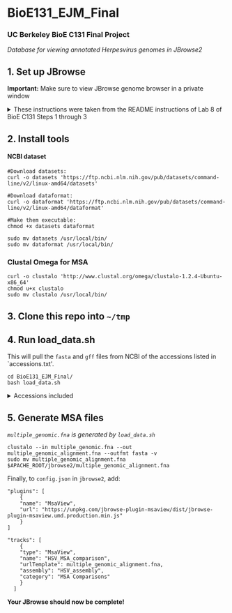 # BioE131_EJM_Final
### UC Berkeley BioE C131 Final Project
_Database for viewing annotated Herpesvirus genomes in JBrowse2_

## 1. Set up JBrowse
**Important:** Make sure to view JBrowse genome browser in a private window
<details>
    <summary> These instructions were taken from the README instructions of Lab 8 of BioE C131 Steps 1 through 3 </summary>

In terms of simplicity, the order is probably macOS (local unix) simpler than AWS (cloud instance unix) simpler than Windows (non-unix requiring a virtual machine), but in terms of just smoothness of installs (after setting up your instance) AWS should be the simplest, because you'll be running our steps on the exact same type of system where they were tested.

### 1.1. Mac OS setup

Open a terminal and run the line below to install homebrew, a macOS package manager. This will make it easy for you to install necessary packages like apache2 and samtools. You can skip this step if you already have brew installed.

```
'/bin/bash -c "$(curl -fsSL https://raw.githubusercontent.com/Homebrew/install/HEAD/install.sh)"'
```
If this doesn't work, visit https://docs.brew.sh/Installation for further installation options, including a .pkg installer that should be convenient and easy to use.

### 1.2. Windows setup

Enable and set up Windows Subsystem for Linux, using the default Ubuntu distribution. You can skip these steps if you already have WSL set up with a Debian or Ubuntu distribution.

For newer versions of Windows, this command should handle it for you. Further details can be found at https://learn.microsoft.com/en-us/windows/wsl/install. You should restart your computer after the install is done.
```
# this command installs the default linux distribution for your Windows OS, which should be an acceptable Ubuntu version
wsl --install
```
You can check that `wsl` was installed properly by running `wsl -l -v`. If you are running an older Windows 10 version, you may instead need to follow the instructions here: https://learn.microsoft.com/en-us/windows/wsl/install-manual. (In this case, you have to select your Ubuntu version. We recommend Ubuntu 22.04.)

Next, set up your Linux username and password. You can launch WSL the first time from the start menu by searching Ubuntu or you can use windows key+r, type wsl and press enter. Once launched, follow the prompts (see https://learn.microsoft.com/en-us/windows/wsl/setup/environment#set-up-your-linux-username-and-password). Make sure to record the password you choose, although when you launch WSL in future it should automatically sign you in.

For all subsequent steps, run from within the WSL virtual machine. You should be able to start wsl after initial setup by typing wsl in the command line shell or by using the start menu. This way, you should be able to seamlessly run Unix applications and use the Linux instructions in subsequent steps. You will need to install homebrew in step 1.4. in order to get samtools and htslib (which includes tabix) in step 2.3.

### 1.3. AWS Setup

Follow the separate AWS setup guide, then return here to set up linuxbrew below.

### 1.4. Linuxbrew for WSL or AWS

Make sure you are using a Debian or Ubuntu distribution. Then go ahead and install linuxbrew, using the instructions below:

* Switch to root with: `sudo su -`

* Then run: `passwd ubuntu` 

* It is going to prompt: `Enter new UNIX password:`

Set your password to something you can remember for later, or write down. A common password choice is simply `ubuntu` - not very secure at all, but AWS accounts themselves can be made fairly secure.

Exit root by typing `exit`. Note: it is important to exit root, because you do not want to accidentally run future commands with administrator privileges when that might be undesirable. The subsequent command in this case will fail if run from root.

Install brew using the bash script from https://brew.sh/. You will be prompted to set the password you made earlier.
```
/bin/bash -c "$(curl -fsSL https://raw.githubusercontent.com/Homebrew/install/HEAD/install.sh)"
```
After this is complete, add brew to your execution path:
```
echo >> /home/ubuntu/.bashrc
echo 'eval "$(/home/linuxbrew/.linuxbrew/bin/brew shellenv)"' >> /home/ubuntu/.bashrc
eval "$(/home/linuxbrew/.linuxbrew/bin/brew shellenv)"
```
## 2. Install necessary tools

### 2.1. Node.js

Node.js is a cross-platform JavaScript runtime environment that will make is easy to run JBrowse2 command-line tools.

First, check whether Node.js is already installed by running the following. If node v20 is already installed, you can skip to the next step.
```
node -v
```
If Node.js is not installed, install it.

#### macOS

On macOS, you can use brew. You may need to restart the terminal (close and open a new one) to get node -v to run.
```
# NOTE:
# Homebrew is not a Node.js package manager.
# Please ensure it is already installed on your system.
# Follow official instructions at https://brew.sh/
# Homebrew only supports installing major Node.js versions and might not support the latest Node.js version from the 20 release line.
# download and install Node.js
brew install node@20
# verifies the right Node.js version is in the environment
node -v # should print `v20.18.0`
# verifies the right npm version is in the environment
npm -v # should print `10.8.2`
``` 
#### Linux

For Linux, you can use the code below. See https://nodejs.org/en/download/package-manager for more detail.

On AWS and some other Linux setups, you may need to run `sudo apt install unzip` first.

Note: sudo, also known as "super user do", runs commands with root/admin privileges. This can cause harm to your machine if you run the wrong command! It is also, however, a critical tool when doing things like installs - if you try something and are denied due to permissions, sudo is often the solution.
```
# installs fnm (Fast Node Manager)
curl -fsSL https://fnm.vercel.app/install | bash
# activate fnm
source ~/.bashrc
# download and install Node.js
fnm use --install-if-missing 20
# verifies the right Node.js version is in the environment
node -v # should print `v20.18.0`
# verifies the right npm version is in the environment
npm -v # should print `10.8.2`
``` 
### 2.2. @jbrowse/cli

Run the following commands in your shell. This uses the Node.js package manager to download the latest stable version of the jbrowse command line tool, then prints out its version. This should work for both macOS and Linux.
```
sudo npm install -g @jbrowse/cli
jbrowse --version
```
You can also try installing using just npm install -g @jbrowse/cli if the sudo version doesn't run.

### 2.3. System dependencies

Install wget (if not already installed), apache2, samtools, and tabix.

wget is a tool for retrieving files over widely-used Internet protocols like HTTP and FTP.

apache2 allows you to run a web server on your machine.

samtools and tabix, as we have learned earlier in the course, are tools for processing and indexing genome and genome annotation files.

#### macOS
```
# note that apache2 gets installed as httpd for macOS, which is the service you will launch later
brew install wget httpd samtools htslib
```

#### Linux
```
sudo apt install wget apache2
brew install samtools htslib
```
## 3. Apache server setup

### 3.1. Start the apache2 server

Starting up the web server will provide a localhost page to show that apache2 is installed and working correctly. When discussing computer networking, localhost is a hostname that refers to the current computer used to access the network. Note that in WSL2, the linux subsystem may have a different IP address from your Windows OS, and so you will want to use that IP address to be able to find it and load the web page. AWS, on the other hand, will have a public IP address that you need to identify in the aws_instructions.

#### macOS

```
sudo brew services start httpd
```
#### Linux
```
sudo service apache2 start
```
### 3.2. Getting the host

If you are running locally on your mac, the hostname is just localhost. However, for WSL and AWS, you will need to do a bit of work to find the right ip address. For local hosting, the url will be `http://localhost:8080/` or `http://XX.XXX.XXX.XX:8080/`, where Xs are replaced with the appropriate IP address from the WSL steps below.

#### WSL
```
# from within WSL, run the linux server launch command to launch the service, then print out you WSL IP address so you can access the server from your Windows browser
# if the ip command isn't recognized, install iproute and then try again
# sudo apt install iproute2
ip addr show eth0 | grep "inet\b" | awk '{print $2}' | cut -d/ -f1
```
This should give you an ip address you can use to access the web server.

#### AWS

In your instance summary page, there should be an "auto-assigned IP address." Your web server can be accessed at `http://ipaddress`. You don't need to provide a port.

### 3.3. Access the web server

Open a browser and type the appropriate url into the address bar. You should then get to a page that says "It works!" (for AWS there may be some additional info). If you have trouble accessing the server, you can try checking your firewall settings and disabling any VPNs or proxies to make sure traffic to localhost is allowed.

### 3.4. Verify apache2 server folder

Apache2 web servers serve files from within a root directory. This is configurable in the httpd.conf configuration file, but you shouldn't have to change it (in fact, changing the conf file is not recommended unless you know what you are doing).

For a normal linux installation, the folder should be `/var/www` or `/var/www/html`, whereas when you install on macOS using brew it will likely be in `/opt/homebrew/var/www` (for M1) or `/usr/local/var/www`(for Intel). You can run brew --prefix to get the brew install location, and then from there it is in the `var/www` folder.

Verify that one of these folders exists (it should currently be empty, except possibly for an index file, but we will now populate it with JBrowse 2). If you have e.g. a www folder with no www/html folder, and your web server is showing the "It works!" message, you can assume that the www one is the root directory.

Take note of what the folder is, and use the command below to store it as a command-line variable. We can reference this variable in the rest of our code, to save on typing. You will need to re-run the `export` if you restart your terminal session!
```
# be sure to replace the path with your actual true path!
export APACHE_ROOT='/path/to/rootdir'
```
If you are really struggling to find the APACHE_ROOT folder, you could try searching for it.
```
sudo find / -name "www" 2>/dev/null
```
### 3.5. Download JBrowse 2

First create a temporary working directory as a staging area. You can use any folder you want, but moving forward we are assuming you created ~/tmp in your home folder.
```
mkdir ∼/tmp
cd ∼/tmp
```
Next, download and copy over JBrowse 2 into the apache2 root dir, setting the owner to the current user with `chown` and printing out the version number. This version doesn't have to match the command-line jbrowse version, but it should be a version that makes sense.
```
jbrowse create output_folder
sudo mv output_folder $APACHE_ROOT/jbrowse2
sudo chown -R $(whoami) $APACHE_ROOT/jbrowse2
```
### 3.6. Test your jbrowse install

In your browser, now type in `http://yourhost/jbrowse2/`, where yourhost is either localhost or the IP address from earlier. Now you should see the words "It worked!" with a green box underneath saying "JBrowse 2 is installed." with some additional details.
</details>

## 2. Install tools
#### NCBI dataset 
```
#Download datasets:
curl -o datasets 'https://ftp.ncbi.nlm.nih.gov/pub/datasets/command-line/v2/linux-amd64/datasets'

#Download dataformat:
curl -o dataformat 'https://ftp.ncbi.nlm.nih.gov/pub/datasets/command-line/v2/linux-amd64/dataformat'

#Make them executable: 
chmod +x datasets dataformat

sudo mv datasets /usr/local/bin/
sudo mv dataformat /usr/local/bin/
```
### Clustal Omega for MSA
```
curl -o clustalo 'http://www.clustal.org/omega/clustalo-1.2.4-Ubuntu-x86_64'
chmod u+x clustalo
sudo mv clustalo /usr/local/bin/
```
## 3. Clone this repo into `~/tmp`

## 4. Run load_data.sh
This will pull the `fasta` and `gff` files from NCBI of the accessions listed in `accessions.txt'.
```
cd BioE131_EJM_Final/
bash load_data.sh
```
<details>
    <summary> Accessions included </summary>

|Family     | Strain      |Link       |Accession Number|
|------------|------------|-----------|------------|
| Simplexvirus | Herpes simplex virus type 1 (HSV-1)| https://www.ncbi.nlm.nih.gov/datasets/genome/GCF_000859985.2/| GCF_000859985.2 | 
| Simplexvirus | Herpes simplex virus type 1 (HSV-2)| https://www.ncbi.nlm.nih.gov/datasets/genome/GCA_027936265.1/ | GCA_027936265.1| 
| Varicellovirus| Varicella-zoster virus (VZV)| https://www.ncbi.nlm.nih.gov/datasets/genome/GCF_000858285.1/| GCF_000858285.1 | 
| Varicellovirus | Simian varicella virus (SVV) | https://www.ncbi.nlm.nih.gov/datasets/genome/GCF_000848845.1/ | GCF_000848845.1| 
| Mardivirus | Turkey herpesvirus (HVT) | https://www.ncbi.nlm.nih.gov/datasets/genome/GCF_000839725.1/| GCF_000839725.1 | 
| Iltovirus | Psittacid herpesvirus 1 (PsHV-1) | https://www.ncbi.nlm.nih.gov/datasets/genome/GCF_000840765.1/ | GCF_000840765.1 | 
| Cytomegalovirus | Human cytomegalovirus (HCMV) | https://www.ncbi.nlm.nih.gov/datasets/genome/GCF_000845245.1/ |  GCF_000845245.1 | 
| Muromegalovirus | Murine cytomegalovirus (MCMV) | https://www.ncbi.nlm.nih.gov/datasets/genome/GCF_008792765.1/ | GCF_008792765.1 | 
| Roseolovirus | Human herpesvirus 7 (HHV-7) | https://www.ncbi.nlm.nih.gov/datasets/genome/GCF_000848125.1/ | GCF_000848125.1 | 
| Lymphocryptovirus | Epstein-Barr virus (EBV) | https://www.ncbi.nlm.nih.gov/datasets/genome/GCF_002402265.1/ | GCF_002402265.1 | 
| Rhadinovirus | Human herpesvirus 8 (HHV-8) | https://www.ncbi.nlm.nih.gov/datasets/genome/GCF_000838265.1/ | GCF_000838265.1 | 
| Ictalurivirus | Channel catfish virus (CCV) | https://www.ncbi.nlm.nih.gov/datasets/genome/GCF_000839325.1/ | GCF_000839325.1 | 
| Undefined genus | Ostreid herpesvirus 1 (OHV) | https://www.ncbi.nlm.nih.gov/datasets/genome/GCF_000846065.1/ | GCF_000846065.1 | 
</details>

## 5. Generate MSA files
_`multiple_genomic.fna` is generated by `load_data.sh`_
```
clustalo --in multiple_genomic.fna --out multiple_genomic_alignment.fna --outfmt fasta -v
sudo mv multiple_genomic_alignment.fna $APACHE_ROOT/jbrowse2/multiple_genomic_alignment.fna
```
Finally, to `config.json` in `jbrowse2`, add:
```
"plugins": [
	{
  	"name": "MsaView",
  	"url": "https://unpkg.com/jbrowse-plugin-msaview/dist/jbrowse-plugin-msaview.umd.production.min.js"
	}
]
``` 
```
"tracks": [
	{
  	"type": "MsaView",
  	"name": "HSV_MSA_comparison",
  	"urlTemplate": multiple_genomic_alignment.fna,
  	"assembly": "HSV_assembly",
  	"category": "MSA Comparisons"
	}
  ]
```
**Your JBrowse should now be complete!** 